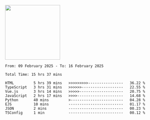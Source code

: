<img height="180em" src="https://github-readme-stats-eight-theta.vercel.app/api?username=bkundev&show_icons=true&theme=radical&include_all_commits=true&count_private=true"/>
<!--START_SECTION:waka-->

```all_time
From: 09 February 2025 - To: 16 February 2025

Total Time: 15 hrs 37 mins

HTML         5 hrs 39 mins   >>>>>>>>>----------------   36.22 %
TypeScript   3 hrs 31 mins   >>>>>>-------------------   22.55 %
Vue.js       3 hrs 14 mins   >>>>>--------------------   20.75 %
JavaScript   2 hrs 17 mins   >>>>---------------------   14.68 %
Python       40 mins         >------------------------   04.28 %
EJS          10 mins         -------------------------   01.17 %
JSON         2 mins          -------------------------   00.23 %
TSConfig     1 min           -------------------------   00.12 %
```

<!--END_SECTION:waka-->